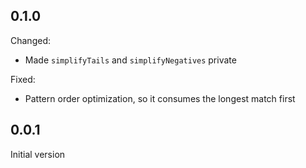 ## 0.1.0

Changed:
- Made `simplifyTails` and `simplifyNegatives` private

Fixed:
- Pattern order optimization, so it consumes the longest match first

## 0.0.1

Initial version
